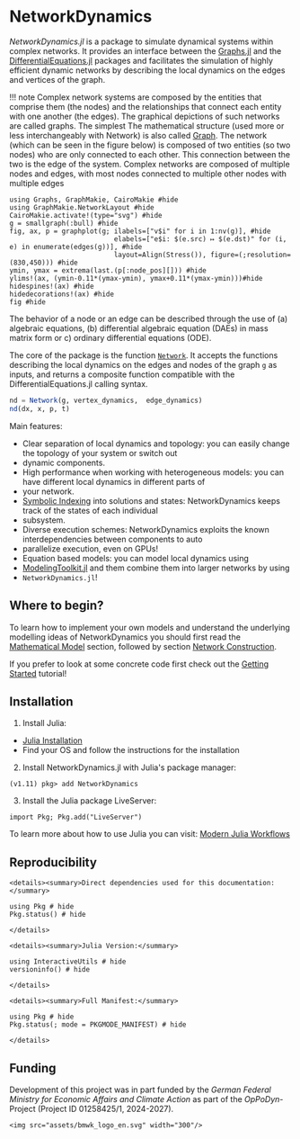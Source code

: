 # NetworkDynamics

*NetworkDynamics.jl* is a package to simulate dynamical systems within complex networks. It provides an interface 
between the [Graphs.jl](https://github.com/JuliaGraphs/Graphs.jl) and the 
[DifferentialEquations.jl](https://github.com/SciML/DifferentialEquations.jl) packages and facilitates the simulation of 
highly efficient dynamic networks by describing the local dynamics on the edges and vertices of the graph.

!!! note
    Complex network systems are composed by the entities that comprise them (the nodes) and the relationships that connect
    each entity with one another (the edges). The graphical depictions of such networks are called graphs. The simplest
    The mathematical structure (used more or less interchangeably with Network) is also called [Graph](https://en.wikipedia.org/wiki/Graph_theory).
    The network (which can be seen in the figure below) is composed of two entities (so two nodes) who are only connected to each other.
    This connection between the two is the edge of the system. Complex networks are composed of multiple nodes and edges,
    with most nodes connected to multiple other nodes with multiple edges

```@example
using Graphs, GraphMakie, CairoMakie #hide
using GraphMakie.NetworkLayout #hide
CairoMakie.activate!(type="svg") #hide
g = smallgraph(:bull) #hide
fig, ax, p = graphplot(g; ilabels=["v$i" for i in 1:nv(g)], #hide
                          elabels=["e$i: $(e.src) ↦ $(e.dst)" for (i, e) in enumerate(edges(g))], #hide
                          layout=Align(Stress()), figure=(;resolution=(830,450))) #hide
ymin, ymax = extrema(last.(p[:node_pos][])) #hide
ylims!(ax, (ymin-0.11*(ymax-ymin), ymax+0.11*(ymax-ymin)))#hide
hidespines!(ax) #hide
hidedecorations!(ax) #hide
fig #hide
```

The behavior of a node or an edge can be described through the use of (a) algebraic equations, (b) differential algebraic 
equation (DAEs) in mass matrix form or c) ordinary differential equations (ODE). 

The core of the package is the function [`Network`](@ref). It accepts the functions describing the local dynamics on the
edges and nodes of the graph `g` as inputs, and returns a composite function compatible with the 
DifferentialEquations.jl calling syntax.

```julia
nd = Network(g, vertex_dynamics,  edge_dynamics)
nd(dx, x, p, t)
```

Main features:
- Clear separation of local dynamics and topology: you can easily change the topology of your system or switch out 
- dynamic components.
- High performance when working with heterogeneous models: you can have different local dynamics in different parts of 
- your network.
- [Symbolic Indexing](@ref) into solutions and states: NetworkDynamics keeps track of the states of each individual 
- subsystem.
- Diverse execution schemes: NetworkDynamics exploits the known interdependencies between components to auto 
- parallelize execution, even on GPUs!
- Equation based models: you can model local dynamics using 
- [ModelingToolkit.jl](https://docs.sciml.ai/ModelingToolkit/dev/) and them combine them into larger networks by using 
- `NetworkDynamics.jl`!


## Where to begin?
To learn how to implement your own models and understand the underlying modelling ideas of NetworkDynamics you should 
first read the [Mathematical Model](@ref) section, followed by section [Network Construction](@ref).

If you prefer to look at some concrete code first check out the [Getting Started](@ref) tutorial!


## Installation

1. Install Julia:
-   [Julia Installation](https://julialang.org/install/)
-   Find your OS and follow the instructions for the installation

2. Install NetworkDynamics.jl with Julia's package manager:
```julia-repl
(v1.11) pkg> add NetworkDynamics
```

3. Install the Julia package LiveServer:
```julia-repl
import Pkg; Pkg.add("LiveServer")
```

To learn more about how to use Julia you can visit: [Modern Julia Workflows](https://modernjuliaworkflows.org/)


## Reproducibility

```@raw html
<details><summary>Direct dependencies used for this documentation:</summary>
```

```@example
using Pkg # hide
Pkg.status() # hide
```

```@raw html
</details>
```

```@raw html
<details><summary>Julia Version:</summary>
```

```@example
using InteractiveUtils # hide
versioninfo() # hide
```

```@raw html
</details>
```

```@raw html
<details><summary>Full Manifest:</summary>
```

```@example
using Pkg # hide
Pkg.status(; mode = PKGMODE_MANIFEST) # hide
```

```@raw html
</details>
```

## Funding
Development of this project was in part funded by the *German Federal Ministry for Economic Affairs and Climate Action* 
as part of the *OpPoDyn*-Project (Project ID 01258425/1, 2024-2027).

```@raw html
<img src="assets/bmwk_logo_en.svg" width="300"/>
```
